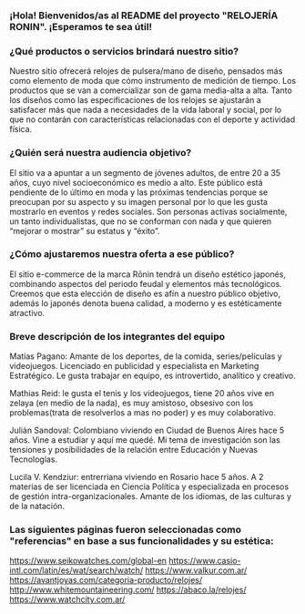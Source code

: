 ### ¡Hola! Bienvenidos/as al README del proyecto "RELOJERÍA RONIN". ¡Esperamos te sea útil!

### ¿Qué productos o servicios brindará nuestro sitio? 
Nuestro sitio ofrecerá relojes de pulsera/mano de diseño, pensados más como elemento de moda que cómo instrumento de medición de tiempo. Los productos que se van a comercializar son de gama media-alta a alta. Tanto los diseños como las especificaciones de los relojes se ajustarán a satisfacer más que nada a necesidades de la vida laboral y social, por lo que no contarán con características relacionadas con el deporte y actividad física.  

### ¿Quién será nuestra audiencia objetivo?
El sitio va a apuntar a un segmento de jóvenes adultos, de entre 20 a 35 años, cuyo nivel socioeconómico es medio a alto. Este público está pendiente de lo último en moda y las próximas tendencias porque se preocupan por su aspecto y su imagen personal por lo que les gusta mostrarlo en eventos y redes sociales. Son personas activas socialmente, un tanto individualistas, que no se conforman con nada y que quieren “mejorar o mostrar” su estatus y “éxito”.

### ¿Cómo ajustaremos nuestra oferta a ese público?
El sitio e-commerce de la marca Rōnin tendrá un diseño estético japonés, combinando aspectos del periodo feudal y elementos más tecnológicos. Creemos que esta elección de diseño es afín a nuestro público objetivo, además lo japonés denota buena calidad, a moderno y es estéticamente atractivo. 

### Breve descripción de los integrantes del equipo

Matías Pagano: Amante de los deportes, de la comida, series/películas y videojuegos. Licenciado en publicidad y especialista en Marketing Estratégico. Le gusta trabajar en equipo, es introvertido, analítico y creativo. 

Mathias Reid: le gusta el tenis y los videojuegos, tiene 20 años vive en zelaya (en medio de la nada), es muy amistoso, obsesivo con los problemas(trata de resolverlos a mas no poder) y es muy colaborativo.

Julián Sandoval: Colombiano viviendo en Ciudad de Buenos Aires hace 5 años. Vine a estudiar y aquí me quedé. Mi tema de investigación son las tensiones y posibilidades de la relación entre Educación y Nuevas Tecnologías.

Lucila V. Kendziur: entrerriana viviendo en Rosario hace 5 años. A 2 materias de ser licenciada en Ciencia Política y especializada en procesos de gestión intra-organizacionales. Amante de los idiomas, de las culturas y de la natación. 

### Las siguientes páginas fueron seleccionadas como "referencias" en base a sus funcionalidades y su estética:
https://www.seikowatches.com/global-en
https://www.casio-intl.com/latin/es/wat/search/watch/
https://www.valkur.com.ar/
https://avantjoyas.com/categoria-producto/relojes/
http://www.whitemountaineering.com/
https://abaco.la/relojes/
https://www.watchcity.com.ar/

